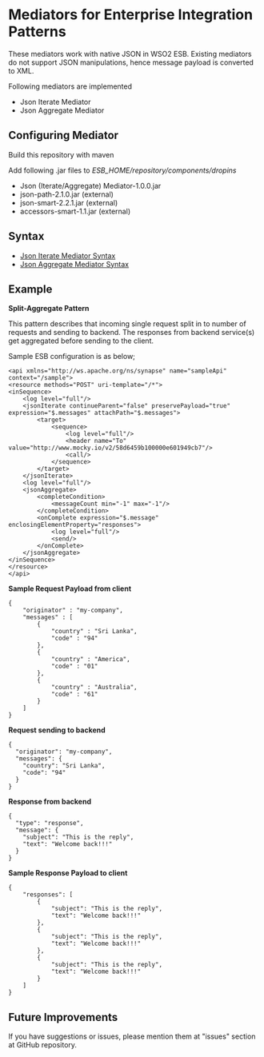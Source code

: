 # Mediators for Enterprise Integration Patterns
These mediators work with native JSON in WSO2 ESB.
Existing mediators do not support JSON manipulations, hence message payload is converted to XML.

Following mediators are implemented

* Json Iterate Mediator
* Json Aggregate Mediator

## Configuring Mediator
Build this repository with maven

Add following .jar files to *ESB_HOME/repository/components/dropins*

* Json (Iterate/Aggregate) Mediator-1.0.0.jar
* json-path-2.1.0.jar (external)
* json-smart-2.2.1.jar (external)
* accessors-smart-1.1.jar (external)

## Syntax

* [Json Iterate Mediator Syntax](https://github.com/Buddhima/Json-EIP-Mediators/tree/master/JsonIterateMediator#syntax)
* [Json Aggregate Mediator Syntax](https://github.com/Buddhima/Json-EIP-Mediators/tree/master/JsonAggregateMediator#syntax)

## Example

**Split-Aggregate Pattern**

This pattern describes that incoming single request split in to number of requests and sending to backend.
The responses from backend service(s) get aggregated before sending to the client.

Sample ESB configuration is as below;

```
<api xmlns="http://ws.apache.org/ns/synapse" name="sampleApi" context="/sample">
<resource methods="POST" uri-template="/*">
<inSequence>
    <log level="full"/>
    <jsonIterate continueParent="false" preservePayload="true" expression="$.messages" attachPath="$.messages">
        <target>
            <sequence>
                <log level="full"/>
                <header name="To" value="http://www.mocky.io/v2/58d6459b100000e601949cb7"/>
                <call/>
            </sequence>
        </target>
    </jsonIterate>
    <log level="full"/>
    <jsonAggregate>
        <completeCondition>
            <messageCount min="-1" max="-1"/>
        </completeCondition>
        <onComplete expression="$.message" enclosingElementProperty="responses">
            <log level="full"/>
            <send/>
        </onComplete>
    </jsonAggregate>
</inSequence>
</resource>
</api>
```

**Sample Request Payload from client**

```
{
	"originator" : "my-company",
	"messages" : [
		{
			"country" : "Sri Lanka",
			"code" : "94"
		},
		{
			"country" : "America",
			"code" : "01"
		},
		{
			"country" : "Australia",
			"code" : "61"
		}
	]
}
```

**Request sending to backend**

```
{
  "originator": "my-company",
  "messages": {
    "country": "Sri Lanka",
    "code": "94"
  }
}
```

**Response from backend**

```
{
  "type": "response",
  "message": {
    "subject": "This is the reply",
    "text": "Welcome back!!!"
  }
}
```

**Sample Response Payload to client**

```
{
    "responses": [
        {
            "subject": "This is the reply",
            "text": "Welcome back!!!"
        },
        {
            "subject": "This is the reply",
            "text": "Welcome back!!!"
        },
        {
            "subject": "This is the reply",
            "text": "Welcome back!!!"
        }
    ]
}
```

## Future Improvements

If you have suggestions or issues, please mention them at "issues" section at GitHub repository.
